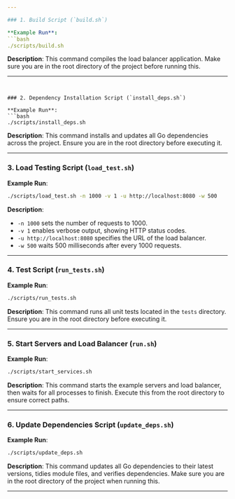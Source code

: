 ```yaml
---

### 1. Build Script (`build.sh`)

**Example Run**:
```bash
./scripts/build.sh
```
**Description**: This command compiles the load balancer application. Make sure you are in the root directory of the project before running this.

---
```


### 2. Dependency Installation Script (`install_deps.sh`)

**Example Run**:
```bash
./scripts/install_deps.sh
```
**Description**: This command installs and updates all Go dependencies across the project. Ensure you are in the root directory before executing it.

---

### 3. Load Testing Script (`load_test.sh`)

**Example Run**:
```bash
./scripts/load_test.sh -n 1000 -v 1 -u http://localhost:8080 -w 500
```
**Description**:
- `-n 1000` sets the number of requests to 1000.
- `-v 1` enables verbose output, showing HTTP status codes.
- `-u http://localhost:8080` specifies the URL of the load balancer.
- `-w 500` waits 500 milliseconds after every 1000 requests.

---

### 4. Test Script (`run_tests.sh`)

**Example Run**:
```bash
./scripts/run_tests.sh
```
**Description**: This command runs all unit tests located in the `tests` directory. Ensure you are in the root directory before executing it.

---

### 5. Start Servers and Load Balancer (`run.sh`)

**Example Run**:
```bash
./scripts/start_services.sh
```
**Description**: This command starts the example servers and load balancer, then waits for all processes to finish. Execute this from the root directory to ensure correct paths.

---

### 6. Update Dependencies Script (`update_deps.sh`)

**Example Run**:
```bash
./scripts/update_deps.sh
```
**Description**: This command updates all Go dependencies to their latest versions, tidies module files, and verifies dependencies. Make sure you are in the root directory of the project when running this.

---
